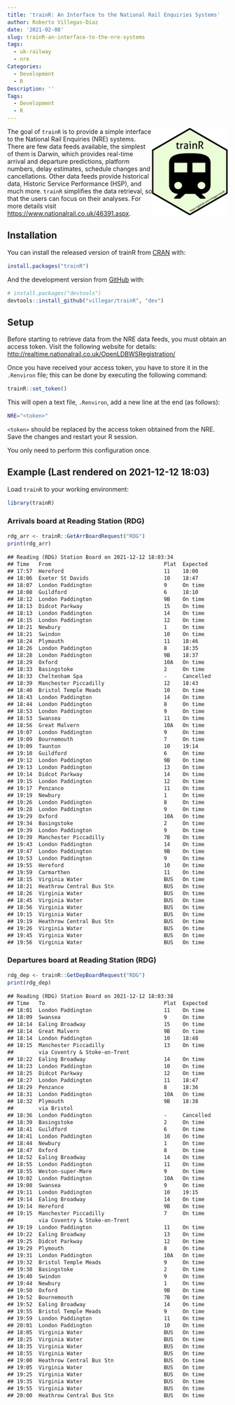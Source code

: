 ```yaml
---
title: 'trainR: An Interface to the National Rail Enquiries Systems'
author: Roberto Villegas-Diaz
date: '2021-02-08'
slug: trainR-an-interface-to-the-nre-systems
tags:
  - uk-railway
  - nre
Categories:
  - Development
  - R
Description: ''
Tags:
  - Development
  - R
---
```


<img src="https://raw.githubusercontent.com/villegar/trainR/main/inst/images/logo.png" alt="logo" align="right" height=200px/>

The goal of `trainR` is to provide a simple interface to the 
National Rail Enquiries (NRE) systems. There are few data feeds 
available, the simplest of them is Darwin, which provides real-time 
arrival and departure predictions, platform numbers, delay estimates, 
schedule changes and cancellations. Other data feeds provide historical 
data, Historic Service Performance (HSP), and much more. `trainR` 
simplifies the data retrieval, so that the users can focus on their 
analyses. For more details visit 
https://www.nationalrail.co.uk/46391.aspx.

## Installation

You can install the released version of trainR from [CRAN](https://CRAN.R-project.org) with:

``` r
install.packages("trainR")
```

And the development version from [GitHub](https://github.com/) with:

``` r
# install.packages("devtools")
devtools::install_github("villegar/trainR", "dev")
```

## Setup
Before starting to retrieve data from the NRE data feeds, you must obtain an access token. 
Visit the following website for details: http://realtime.nationalrail.co.uk/OpenLDBWSRegistration/

Once you have received your access token, you have to store it in the `.Renviron` file; this can be 
done by executing the following command:


```r
trainR::set_token()
```

This will open a text file, `.Renviron`, add a new line at the end (as follows):

```bash
NRE="<token>"
```

`<token>` should be replaced by the access token obtained from the NRE. Save the changes and restart 
your R session.

You only need to perform this configuration once.

## Example (Last rendered on 2021-12-12 18:03)

Load `trainR` to your working environment:

```r
library(trainR)
```

### Arrivals board at Reading Station (RDG)


```r
rdg_arr <- trainR::GetArrBoardRequest("RDG")
print(rdg_arr)
```

```
## Reading (RDG) Station Board on 2021-12-12 18:03:34
## Time   From                                    Plat  Expected
## 17:57  Hereford                                11    18:00
## 18:06  Exeter St Davids                        10    18:47
## 18:07  London Paddington                       9     On time
## 18:08  Guildford                               6     18:10
## 18:12  London Paddington                       9B    On time
## 18:13  Didcot Parkway                          15    On time
## 18:13  London Paddington                       14    On time
## 18:15  London Paddington                       12    On time
## 18:21  Newbury                                 1     On time
## 18:21  Swindon                                 10    On time
## 18:24  Plymouth                                11    18:46
## 18:26  London Paddington                       8     18:35
## 18:28  London Paddington                       9B    18:37
## 18:29  Oxford                                  10A   On time
## 18:33  Basingstoke                             2     On time
## 18:33  Cheltenham Spa                          -     Cancelled
## 18:39  Manchester Piccadilly                   12    18:43
## 18:40  Bristol Temple Meads                    10    On time
## 18:43  London Paddington                       14    On time
## 18:44  London Paddington                       8     On time
## 18:53  London Paddington                       9     On time
## 18:53  Swansea                                 11    On time
## 18:56  Great Malvern                           10A   On time
## 19:07  London Paddington                       9     On time
## 19:09  Bournemouth                             7     On time
## 19:09  Taunton                                 10    19:14
## 19:10  Guildford                               6     On time
## 19:12  London Paddington                       9B    On time
## 19:13  London Paddington                       13    On time
## 19:14  Didcot Parkway                          14    On time
## 19:15  London Paddington                       12    On time
## 19:17  Penzance                                11    On time
## 19:19  Newbury                                 1     On time
## 19:26  London Paddington                       8     On time
## 19:28  London Paddington                       9     On time
## 19:29  Oxford                                  10A   On time
## 19:34  Basingstoke                             2     On time
## 19:39  London Paddington                       9     On time
## 19:39  Manchester Piccadilly                   7B    On time
## 19:43  London Paddington                       14    On time
## 19:47  London Paddington                       9B    On time
## 19:53  London Paddington                       9     On time
## 19:55  Hereford                                10    On time
## 19:59  Carmarthen                              11    On time
## 18:15  Virginia Water                          BUS   On time
## 18:21  Heathrow Central Bus Stn                BUS   On time
## 18:26  Virginia Water                          BUS   On time
## 18:45  Virginia Water                          BUS   On time
## 18:56  Virginia Water                          BUS   On time
## 19:15  Virginia Water                          BUS   On time
## 19:19  Heathrow Central Bus Stn                BUS   On time
## 19:26  Virginia Water                          BUS   On time
## 19:45  Virginia Water                          BUS   On time
## 19:56  Virginia Water                          BUS   On time
```

### Departures board at Reading Station (RDG)


```r
rdg_dep <- trainR::GetDepBoardRequest("RDG")
print(rdg_dep)
```

```
## Reading (RDG) Station Board on 2021-12-12 18:03:38
## Time   To                                      Plat  Expected
## 18:01  London Paddington                       11    On time
## 18:09  Swansea                                 9     On time
## 18:14  Ealing Broadway                         15    On time
## 18:14  Great Malvern                           9B    On time
## 18:14  London Paddington                       10    18:48
## 18:15  Manchester Piccadilly                   13    On time
##        via Coventry & Stoke-on-Trent           
## 18:22  Ealing Broadway                         14    On time
## 18:23  London Paddington                       10    On time
## 18:25  Didcot Parkway                          12    On time
## 18:27  London Paddington                       11    18:47
## 18:29  Penzance                                8     18:36
## 18:31  London Paddington                       10A   On time
## 18:32  Plymouth                                9B    18:38
##        via Bristol                             
## 18:36  London Paddington                       -     Cancelled
## 18:39  Basingstoke                             2     On time
## 18:41  Guildford                               6     On time
## 18:41  London Paddington                       10    On time
## 18:44  Newbury                                 1     On time
## 18:47  Oxford                                  8     On time
## 18:52  Ealing Broadway                         14    On time
## 18:55  London Paddington                       11    On time
## 18:55  Weston-super-Mare                       9     On time
## 19:02  London Paddington                       10A   On time
## 19:08  Swansea                                 9     On time
## 19:11  London Paddington                       10    19:15
## 19:14  Ealing Broadway                         14    On time
## 19:14  Hereford                                9B    On time
## 19:15  Manchester Piccadilly                   7     On time
##        via Coventry & Stoke-on-Trent           
## 19:19  London Paddington                       11    On time
## 19:22  Ealing Broadway                         13    On time
## 19:25  Didcot Parkway                          12    On time
## 19:29  Plymouth                                8     On time
## 19:31  London Paddington                       10A   On time
## 19:32  Bristol Temple Meads                    9     On time
## 19:38  Basingstoke                             2     On time
## 19:40  Swindon                                 9     On time
## 19:44  Newbury                                 1     On time
## 19:50  Oxford                                  9B    On time
## 19:52  Bournemouth                             7B    On time
## 19:52  Ealing Broadway                         14    On time
## 19:55  Bristol Temple Meads                    9     On time
## 19:59  London Paddington                       11    On time
## 20:01  London Paddington                       10    On time
## 18:05  Virginia Water                          BUS   On time
## 18:25  Virginia Water                          BUS   On time
## 18:35  Virginia Water                          BUS   On time
## 18:55  Virginia Water                          BUS   On time
## 19:00  Heathrow Central Bus Stn                BUS   On time
## 19:05  Virginia Water                          BUS   On time
## 19:25  Virginia Water                          BUS   On time
## 19:35  Virginia Water                          BUS   On time
## 19:55  Virginia Water                          BUS   On time
## 20:00  Heathrow Central Bus Stn                BUS   On time
```
